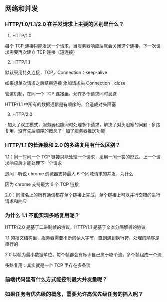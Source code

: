## 网络和并发

### HTTP/1.0/1.1/2.0 在并发请求上主要的区别是什么？

1. HTTP/1.0

每个 TCP 连接只能发送一个请求，当服务器响应后就会关闭这个连接，下一次请求需要再次建立 TCP 连接（短连接）

2. HTTP/1.1

默认采用持久连接，TCP，Connection：keep-alive

如果想单次请求之后结束连接 添加请求头 Connection：close

管道机制，在同一个 TCP 连接里，允许多个请求同时发送

HTTP/1.1 中所有的数据通信是有顺序的，会造成对头阻塞

3. HTTP/2.0

· 加入了双工模式，服务器也能同时处理多个请求，解决了对头阻塞的问题
· 多路复用，没有先后顺序的概念了
· 加了服务器推送功能

### HTTP/1.1 的长连接和 2.0 的多路复用有什么区别？

1.1：同一时间一个 TCP 链接只能处理一个请求，采用一问一答的形式，上一个请求响应后才能处理下一个请求

追问：听说 chrome 浏览器支持最大 6 个同域请求的并发，为什么

因为 chrome 支持最大 6 个 TCP 链接

2.0：同域名上的所有通信都在单个链接上完成，单个链接上可以并行交错的进行请求和响应

### 为什么 1.1 不能实现多路复用呢？

HTTP/2.0 是基于二进制帧的协议，HTTP/1.1 是基于文本分隔解析的协议

1.1 的报文结构里，服务器需要不断的读入字节，直到遇到换行符，处理的顺序是串行的

2.0 以帧为最小数据单位，每个帧都会有标识自己属于哪个流，多个帧组成一个流

多路复用：其实就是一个 TCP 里存在多条流

### 前端代码里有什么方式能控制最大并发量呢？

### 如果任务有优先级的概念，需要允许高优先级任务的插入呢？
